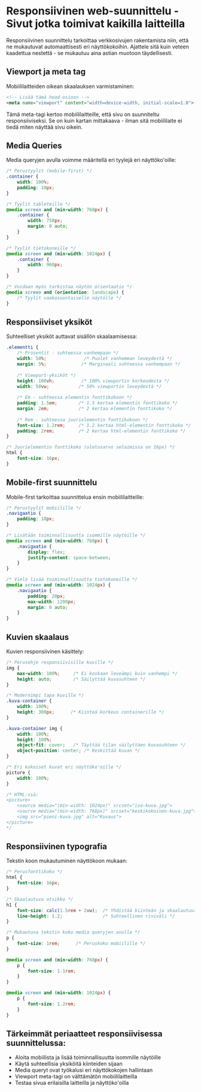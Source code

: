 # Responsiivinen web-suunnittelu - Sivut jotka toimivat kaikilla laitteilla

Responsiivinen suunnittelu tarkoittaa verkkosivujen rakentamista niin, että ne mukautuvat automaattisesti eri näyttökokoihin. Ajattele sitä kuin veteen kaadettua nestettä - se mukautuu aina astian muotoon täydellisesti.

## Viewport ja meta tag

Mobiililaitteiden oikean skaalauksen varmistaminen:

```html
<!-- Lisää tämä head-osioon -->
<meta name="viewport" content="width=device-width, initial-scale=1.0">
```

Tämä meta-tagi kertoo mobiililaitteille, että sivu on suunniteltu responsiiviseksi. Se on kuin kartan mittakaava - ilman sitä mobiililaite ei tiedä miten näyttää sivu oikein.

## Media Queries

Media queryjen avulla voimme määritellä eri tyylejä eri näyttöko'oille:

```css
/* Perustyylit (mobile-first) */
.container {
    width: 100%;
    padding: 10px;
}

/* Tyylit tableteille */
@media screen and (min-width: 768px) {
    .container {
        width: 750px;
        margin: 0 auto;
    }
}

/* Tyylit tietokoneille */
@media screen and (min-width: 1024px) {
    .container {
        width: 960px;
    }
}

/* Voidaan myös tarkistaa näytön orientaatio */
@media screen and (orientation: landscape) {
    /* Tyylit vaakasuuntaiselle näytölle */
}
```

## Responsiiviset yksiköt

Suhteelliset yksiköt auttavat sisällön skaalaamisessa:

```css
.elementti {
    /* Prosentit - suhteessa vanhempaan */
    width: 50%;              /* Puolet vanhemman leveydestä */
    margin: 5%;             /* Marginaali suhteessa vanhempaan */
    
    /* Viewport-yksiköt */
    height: 100vh;          /* 100% viewportin korkeudesta */
    width: 50vw;           /* 50% viewportin leveydestä */
    
    /* Em - suhteessa elementin fonttikokoon */
    padding: 1.5em;        /* 1.5 kertaa elementin fonttikoko */
    margin: 2em;           /* 2 kertaa elementin fonttikoko */
    
    /* Rem - suhteessa juurielementin fonttikokoon */
    font-size: 1.2rem;     /* 1.2 kertaa html-elementin fonttikoko */
    padding: 2rem;         /* 2 kertaa html-elementin fonttikoko */
}

/* Juurielementin fonttikoko (oletusarvo selaimissa on 16px) */
html {
    font-size: 16px;
}
```

## Mobile-first suunnittelu

Mobile-first tarkoittaa suunnittelua ensin mobiililaitteille:

```css
/* Perustyylit mobiilille */
.navigaatio {
    padding: 10px;
}

/* Lisätään toiminnallisuutta isommille näytöille */
@media screen and (min-width: 768px) {
    .navigaatio {
        display: flex;
        justify-content: space-between;
    }
}

/* Vielä lisää toiminnallisuutta tietokoneille */
@media screen and (min-width: 1024px) {
    .navigaatio {
        padding: 20px;
        max-width: 1200px;
        margin: 0 auto;
    }
}
```

## Kuvien skaalaus

Kuvien responsiivinen käsittely:

```css
/* Perusohje responsiivisille kuville */
img {
    max-width: 100%;     /* Ei koskaan leveämpi kuin vanhempi */
    height: auto;        /* Säilyttää kuvasuhteen */
}

/* Modernimpi tapa kuville */
.kuva-container {
    width: 100%;
    height: 300px;      /* Kiinteä korkeus containerille */
}

.kuva-container img {
    width: 100%;
    height: 100%;
    object-fit: cover;   /* Täyttää tilan säilyttäen kuvasuhteen */
    object-position: center; /* Keskittää kuvan */
}

/* Eri kokoiset kuvat eri näyttöko'oille */
picture {
    width: 100%;
}

/* HTML:ssä:
<picture>
    <source media="(min-width: 1024px)" srcset="iso-kuva.jpg">
    <source media="(min-width: 768px)" srcset="keskikokoinen-kuva.jpg">
    <img src="pieni-kuva.jpg" alt="Kuvaus">
</picture>
*/
```

## Responsiivinen typografia

Tekstin koon mukautuminen näyttökoon mukaan:

```css
/* Perusfonttikoko */
html {
    font-size: 16px;
}

/* Skaalautuva otsikko */
h1 {
    font-size: calc(1.5rem + 2vw);  /* Yhdistää kiinteän ja skaalautuvan koon */
    line-height: 1.2;               /* Suhteellinen riviväli */
}

/* Mukautuva tekstin koko media queryjen avulla */
p {
    font-size: 1rem;      /* Peruskoko mobiilille */
}

@media screen and (min-width: 768px) {
    p {
        font-size: 1.1rem;
    }
}

@media screen and (min-width: 1024px) {
    p {
        font-size: 1.2rem;
    }
}
```

## Tärkeimmät periaatteet responsiivisessa suunnittelussa:

- Aloita mobiilista ja lisää toiminnallisuutta isommille näytöille
- Käytä suhteellisia yksiköitä kiinteiden sijaan
- Media queryt ovat työkalusi eri näyttökokojen hallintaan
- Viewport meta-tagi on välttämätön mobiililaitteilla
- Testaa sivua erilaisilla laitteilla ja näyttöko'oilla
